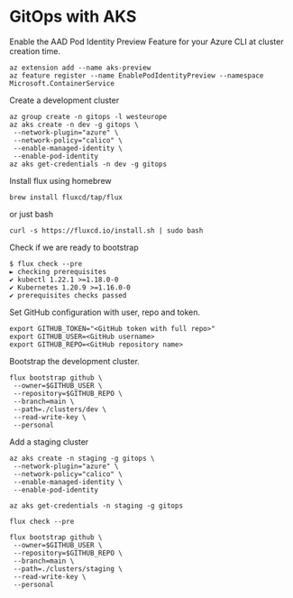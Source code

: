# GitOps with AKS

Enable the AAD Pod Identity Preview Feature for your Azure CLI at cluster creation time.

```shell
az extension add --name aks-preview
az feature register --name EnablePodIdentityPreview --namespace Microsoft.ContainerService
```

Create a development cluster

```shell
az group create -n gitops -l westeurope
az aks create -n dev -g gitops \
 --network-plugin="azure" \
 --network-policy="calico" \
 --enable-managed-identity \
 --enable-pod-identity
az aks get-credentials -n dev -g gitops
```

Install flux using homebrew

```shell
brew install fluxcd/tap/flux
```

or just bash

```shell
curl -s https://fluxcd.io/install.sh | sudo bash
```

Check if we are ready to bootstrap

```shell
$ flux check --pre
► checking prerequisites
✔ kubectl 1.22.1 >=1.18.0-0
✔ Kubernetes 1.20.9 >=1.16.0-0
✔ prerequisites checks passed
```

Set GitHub configuration with user, repo and token.

```shell
export GITHUB_TOKEN="<GitHub token with full repo>"
export GITHUB_USER=<GitHub username>
export GITHUB_REPO=<GitHub repository name>
```

Bootstrap the development cluster.

```shell
flux bootstrap github \
 --owner=$GITHUB_USER \
 --repository=$GITHUB_REPO \
 --branch=main \
 --path=./clusters/dev \
 --read-write-key \
 --personal
```

Add a staging cluster

```shell
az aks create -n staging -g gitops \
 --network-plugin="azure" \
 --network-policy="calico" \
 --enable-managed-identity \
 --enable-pod-identity

az aks get-credentials -n staging -g gitops

flux check --pre

flux bootstrap github \
 --owner=$GITHUB_USER \
 --repository=$GITHUB_REPO \
 --branch=main \
 --path=./clusters/staging \
 --read-write-key \
 --personal
```
